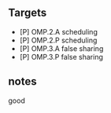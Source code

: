 ## Targets

- [P] OMP.2.A	scheduling
- [P] OMP.2.P	scheduling
- [P] OMP.3.A	false sharing
- [P] OMP.3.P   false sharing

## notes

good
